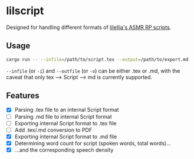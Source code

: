 # lilscript

Designed for handling different formats of [lilellia's ASMR RP scripts](https://scriptbin.works/u/_lilell_).

## Usage

```bash
cargo run -- --infile=/path/to/script.tex --output=/path/to/export.md
```

`--infile` (or `-i`) and `--outfile` (or `-o`) can be either .tex or .md, with the caveat that only tex ⟶ Script ⟶ md is currently supported.

## Features

- [x] Parsing .tex file to an internal Script format
- [ ] Parsing .md file to internal Script format
- [ ] Exporting internal Script format to .tex file
- [ ] Add .tex/.md conversion to PDF
- [x] Exporting internal Script format to .md file
- [x] Determining word count for script (spoken words, total words)...
- [x] ...and the corresponding speech density
